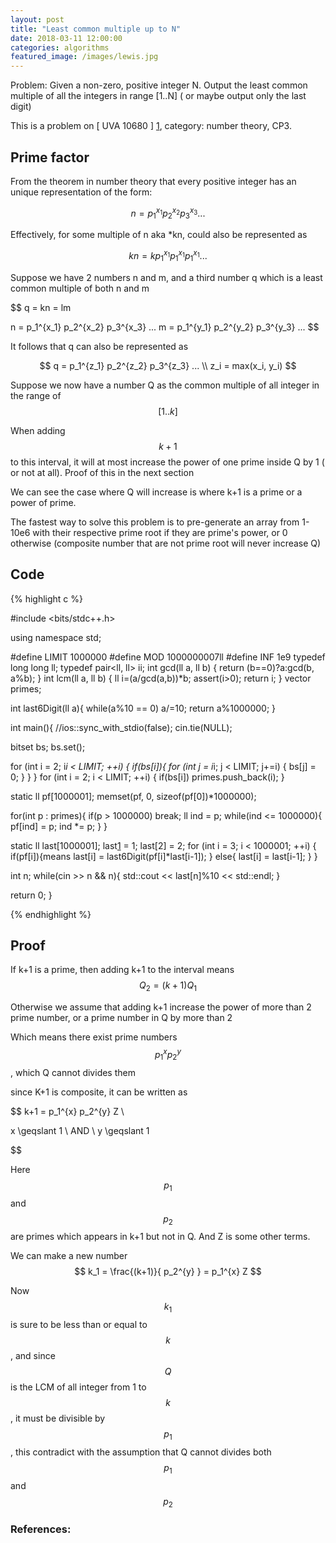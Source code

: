 ```yaml
---
layout: post
title: "Least common multiple up to N"
date: 2018-03-11 12:00:00
categories: algorithms
featured_image: /images/lewis.jpg
---
```


Problem: Given a non-zero, positive integer N. Output the least common multiple of all the integers in range \[1..N\] ( or maybe output only the last digit)

This is a problem on [ UVA 10680 ] [1], category: number theory, CP3.

## Prime factor

From the theorem in number theory that every positive integer has an unique representation of the form:

$$
n = p_1^{x_1} p_2^{x_2} p_3^{x_3}  ...
$$

Effectively, for some multiple of n aka *kn, could also be represented as

$$
kn = k p_1^{x_1} p_1^{x_1} p_1^{x_1}  ...
$$

Suppose we have 2 numbers n and m, and a third number q which is a least common multiple of both n and m

$$
q = kn = lm

n = p_1^{x_1} p_2^{x_2} p_3^{x_3}  ...
m = p_1^{y_1} p_2^{y_2} p_3^{y_3}  ...
$$

It follows that q can also be represented as

$$
q = p_1^{z_1} p_2^{z_2} p_3^{z_3}  ... \\
z_i = max(x_i, y_i)
$$

Suppose we now have a number Q as the common multiple of all integer in the range of $$[1..k]$$

When adding $$k+1$$ to this interval,
it will at most increase the power of one prime inside Q by 1
( or not at all). Proof of this in the next section

We can see the case where Q will increase is where k+1 is a prime or a power of prime.

The fastest way to solve this problem is to pre-generate an array from
1-10e6 with their respective prime root if they are prime's power, or 0 otherwise
(composite number that are not prime root will never increase Q)


## Code

{% highlight c %}

#include <bits/stdc++.h>

using namespace std;

#define LIMIT 1000000
#define MOD 1000000007ll
#define INF 1e9
typedef long long ll;
typedef pair<ll, ll> ii;
int gcd(ll a, ll b) { return (b==0)?a:gcd(b, a%b); }
int lcm(ll a, ll b) { ll i=(a/gcd(a,b))*b; assert(i>0); return i; }
vector<int> primes;

int last6Digit(ll a){
  while(a%10 == 0) a/=10;
  return a%1000000;
}

int main(){
  //ios::sync_with_stdio(false);
  cin.tie(NULL);

  bitset<LIMIT> bs; bs.set();

  for (int i = 2; i*i < LIMIT; ++i) {
    if(bs[i]){
      for (int j = i*i; j < LIMIT; j+=i) {
        bs[j] = 0;
      }
    }
  }
  for (int i = 2; i < LIMIT; ++i) {
    if(bs[i]) primes.push_back(i);
  }

  static ll pf[1000001]; memset(pf, 0, sizeof(pf[0])*1000000);

  for(int p : primes){
    if(p > 1000000) break;
    ll ind = p;
    while(ind <= 1000000){
      pf[ind] = p;
      ind *= p;
    }
  }

  static ll last[1000001];
  last[1] = 1; last[2] = 2;
  for (int i = 3; i < 1000001; ++i) {
    if(pf[i]){means
      last[i] = last6Digit(pf[i]*last[i-1]);
    }
    else{
      last[i] = last[i-1];
    }
  }

  int n;
  while(cin >> n && n){
    std::cout << last[n]%10 << std::endl;
  }

  return 0;
}

{% endhighlight %}

## Proof

If k+1 is a prime, then adding k+1 to the interval means $$ Q_2 = (k+1) Q_1 $$

Otherwise we assume that adding k+1 increase the power of more than 2 prime number,
or a prime number in Q by more than 2

Which means there exist prime numbers $$ p_1^{x} p_2^{y} $$, which Q
cannot divides them

since K+1 is composite, it can be written as

$$
k+1 = p_1^{x} p_2^{y} Z \\

x \geqslant 1 \ AND \ y \geqslant 1

$$

Here $$ p_1 $$ and $$ p_2 $$ are primes which appears in k+1 but not in Q.
And Z is some other terms.

We can make a new number $$ k_1 = \frac{(k+1)}{ p_2^{y} } = p_1^{x} Z $$

Now $$ k_1 $$ is sure to be less than or equal to $$ k $$, and since
$$ Q $$ is the LCM of all integer from 1 to $$ k $$, it must be divisible
by $$ p_1 $$, this contradict with the assumption that Q cannot divides both
$$ p_1 $$ and $$ p_2 $$

### References:

[1]: https://uva.onlinejudge.org/index.php?option=com_onlinejudge&Itemid=8&page=show_problem&problem=1621
